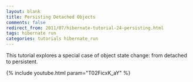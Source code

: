 ```yaml
---           
layout: blank
title: Persisting Detached Objects
comments: false
redirect_from: 2011/07/hibernate-tutorial-24-persisting.html
tags: hibernate run
categories: tutorials hibernate_run
---
```


This tutorial explores a special case of object state change: from detached to persistent.

{% include youtube.html param="T02FicxK_aY" %}